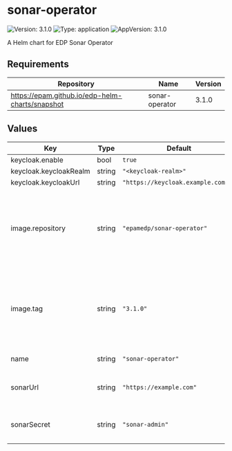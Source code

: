 # sonar-operator

![Version: 3.1.0](https://img.shields.io/badge/Version-3.1.0-informational?style=flat-square) ![Type: application](https://img.shields.io/badge/Type-application-informational?style=flat-square) ![AppVersion: 3.1.0](https://img.shields.io/badge/AppVersion-3.1.0-informational?style=flat-square)

A Helm chart for EDP Sonar Operator

## Requirements

| Repository | Name | Version |
|------------|------|---------|
| https://epam.github.io/edp-helm-charts/snapshot | sonar-operator | 3.1.0 |

## Values

| Key | Type | Default | Description |
|-----|------|---------|-------------|
| keycloak.enable | bool | `true` | |
| keycloak.keycloakRealm | string | `"<keycloak-realm>"` | |
| keycloak.keycloakUrl | string | `"https://keycloak.example.com/""` | |
| image.repository | string | `"epamedp/sonar-operator"` | EDP sonar-operator Docker image name. The released image can be found on [Dockerhub](https://hub.docker.com/r/epamedp/sonar-operator) |
| image.tag | string | `"3.1.0"` | EDP sonar-operator Docker image tag. The released image can be found on [Dockerhub](https://hub.docker.com/r/epamedp/sonar-operator/tags) |
| name | string | `"sonar-operator"` | component name |
| sonarUrl | string | `"https://example.com"` | target URL for configurable sonar |
| sonarSecret | string | `"sonar-admin"` | secret name for configurable sonar |